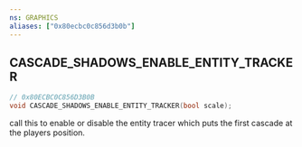```yaml
---
ns: GRAPHICS
aliases: ["0x80ecbc0c856d3b0b"]
---
```

## CASCADE_SHADOWS_ENABLE_ENTITY_TRACKER

```c
// 0x80ECBC0C856D3B0B
void CASCADE_SHADOWS_ENABLE_ENTITY_TRACKER(bool scale);
```

call this to enable or disable the entity tracer which puts the first cascade at the players position.

